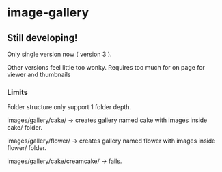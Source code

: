 # image-gallery

## Still developing! ##

Only single version now ( version 3 ).

Other versions feel little too wonky. Requires too much for on page for viewer and thumbnails

### Limits ###
Folder structure only support 1 folder depth.

images/gallery/cake/ -> creates gallery named cake with images inside cake/ folder.

images/gallery/flower/ -> creates gallery named flower with images inside flower/ folder.

images/gallery/cake/creamcake/ -> fails.
